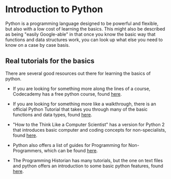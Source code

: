 # Introduction to Python

Python is a programming language designed to be powerful and flexible, but also with a low cost of learning the basics. This might also be described as being "easily Google-able" in that once you know the basic way that functions and data structures work, you can look up what else you need to know on a case by case basis.

## Real tutorials for the basics

There are several good resources out there for learning the basics of python.

*  If you are looking for something more along the lines of a course, Codecademy has a free python course, found [here](https://www.codecademy.com/learn/python). 

* If you are looking for something more like a walkthrough, there is an official Python Tutorial that takes you through many of the basic functions and data types, found [here](https://docs.python.org/2.7/tutorial/).

* "How to the Think Like a Computer Scientist" has a version for Python 2 that introduces basic computer and coding concepts for non-specialists, found [here](http://openbookproject.net/thinkcs/python/english2e/ch01.html).

* Python also offers a list of guides for Programming for Non-Programmers, which can be found [here](https://wiki.python.org/moin/BeginnersGuide/NonProgrammers).

* The Programming Historian has many tutorials, but the  one on text files and python offers an introduction to some basic python features, found [here](http://programminghistorian.org/lessons/working-with-text-files).




